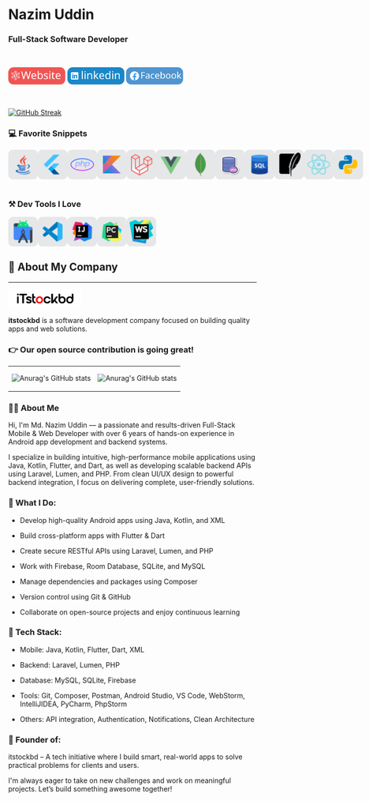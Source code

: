 # Nazim Uddin

### Full-Stack Software Developer

<br>

<div style="display: flex">

<a href="https://dscappstudio.com/"> <img src="assets/website.svg" alt="Website" height="35px" width="auto"></a>
<a href="https://www.linkedin.com/in/codewithnazim/"> <img src="assets/linkedin.svg" alt="Website" height="35px" width="auto"></a>
<a href="https://www.facebook.com/appdev.nazim"> <img src="assets/facebook.svg" alt="Website" height="35px" width="auto"></a>

</div>

<br>


[![GitHub Streak](https://github-readme-streak-stats.herokuapp.com?user=appcoderbd&theme=merko)](https://git.io/streak-stats)

### 💻 Favorite Snippets

<div style="display: flex">

<img src="assets/tach/java.svg" alt="Website" height="60px" width="60px">
<img src="assets/tach/flutter.svg" alt="Website" height="60px" width="60px">
<img src="assets/tach/php.svg" alt="Website" height="60px" width="60px">
<img src="assets/tach/kotlin.svg" alt="Website" height="60px" width="60px">
<img src="assets/tach/laravel.svg" alt="Website" height="60px" width="60px">
<img src="assets/tach/vue.svg" alt="Website" height="60px" width="60px">
<img src="assets/tach/mangodb.svg" alt="Website" height="60px" width="60px">
<img src="assets/tach/phpserver.svg" alt="Website" height="60px" width="60px">
<img src="assets/tach/sql.svg" alt="Website" height="60px" width="60px">
<img src="assets/tach/sqlite.svg" alt="Website" height="60px" width="60px">
<img src="assets/tach/react.svg" alt="Website" height="60px" width="60px">
<img src="assets/tach/python.svg" alt="Website" height="60px" width="60px">

</div>

<br>

### ⚒️ Dev Tools I Love

<div style="display: flex">

<img src="assets/tach/android-studio.svg" alt="Website" height="60px" width="60px">
<img src="assets/tach/vs-code.svg" alt="Website" height="60px" width="60px">
<img src="assets/tach/intelligide.svg" alt="Website" height="60px" width="60px">
<img src="assets/tach/pycharm.svg" alt="Website" height="60px" width="60px">
<img src="assets/tach/webstrom.svg" alt="Website" height="60px" width="60px">
</div>

## 🏢 About My Company
___
<div>
    <p>
        <a href="https://itstockbd.com/" ><img src="assets/itstockbd.svg" alt="itstockbd logo" width="150"/></a>
    </p>
</div>


**itstockbd** is a software development company focused on building quality apps and web solutions.



### 👉 Our open source contribution is going great!

<table>
<tbody>
<tr>
<td>
<div style="cursor: pointer" href="https://github.com/appcoderbd/Api" >

![Anurag's GitHub stats](https://github-readme-stats.vercel.app/api?username=appcoderbd&repo=Api&theme=radical)

</div>
</td>

<td>
<div style="cursor: pointer" href="https://github.com/appcoderbd/atch-The-Ball-Python-Game" >

![Anurag's GitHub stats](https://github-readme-stats.vercel.app/api?username=appcoderbd&repo=atch-The-Ball-Python-Game&theme=merko)

</div>
</td>

</tr>
</tbody>
</table>

### 👨‍💻 About Me

Hi, I'm Md. Nazim Uddin — a passionate and results-driven Full-Stack Mobile & Web Developer with over 6 
years of hands-on experience in Android app development and backend systems.

I specialize in building intuitive, high-performance mobile applications using Java, Kotlin, Flutter, 
and Dart, as well as developing scalable backend APIs using Laravel, Lumen, and PHP. From clean UI/UX 
design to powerful backend integration, I focus on delivering complete, user-friendly solutions.

### 🚀 What I Do:
- Develop high-quality Android apps using Java, Kotlin, and XML

- Build cross-platform apps with Flutter & Dart

- Create secure RESTful APIs using Laravel, Lumen, and PHP

- Work with Firebase, Room Database, SQLite, and MySQL

- Manage dependencies and packages using Composer

- Version control using Git & GitHub

- Collaborate on open-source projects and enjoy continuous learning

### 🧰 Tech Stack:
- Mobile: Java, Kotlin, Flutter, Dart, XML

- Backend: Laravel, Lumen, PHP

- Database: MySQL, SQLite, Firebase

- Tools: Git, Composer, Postman, Android Studio, VS Code, WebStorm, IntelliJIDEA, PyCharm, PhpStorm

- Others: API integration, Authentication, Notifications, Clean Architecture


### 🏢 Founder of:
itstockbd – A tech initiative where I build smart, real-world apps to solve practical 
problems for clients and users.

I'm always eager to take on new challenges and work on meaningful projects. 
Let’s build something awesome together!

